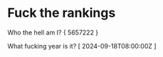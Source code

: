 # Fuck the rankings

Who the hell am I?
{ 5657222 }

What fucking year is it?
[ 2024-09-18T08:00:00Z ]
